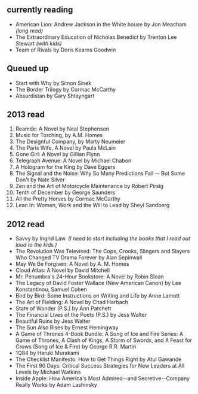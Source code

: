 ## currently reading

* American Lion: Andrew Jackson in the White house by Jon Meacham *(long read)*
* The Extraordinary Education of Nicholas Benedict by Trenton Lee Stewart *(with kids)*
* Team of Rivals by Doris Kearns Goodwin

## Queued up

* Start with Why by Simon Sinek
* The Border Trilogy by Cormac McCarthy
* Absurdistan by Gary Shteyngart

## 2013 read

1. Reamde: A Novel by Neal Stephenson
2. Music for Torching, by A.M. Homes
3. The Designful Company, by Marty Neumeier
4. The Paris Wife, A Novel by Paula McLain
5. Gone Girl: A Novel by Gillian Flynn
6. Telegraph Avenue: A Novel by Michael Chabon
7. A Hologram for the King by Dave Eggers
8. The Signal and the Noise: Why So Many Predictions Fail -- But Some Don't by Nate Silver 
9. Zen and the Art of Motorcycle Maintenance by Robert Pirsig
10. Tenth of December by George Saunders
11. All the Pretty Horses by Cormac McCarthy
12. Lean In: Women, Work and the Will to Lead by Sheyl Sandberg

## 2012 read

* Savvy by Ingrid Law. *(I need to start including the books that I read out loud to the kids.)*
* The Revolution Was Televised: The Cops, Crooks, Slingers and Slayers Who Changed TV Drama Forever by Alan Sepinwall
* May We Be Forgiven: A Novel by A. M. Homes
* Cloud Atlas: A Novel by David Mitchell
* Mr. Penumbra's 24-Hour Bookstore: A Novel by Robin Sloan
* The Legacy of David Foster Wallace (New American Canon) by Lee Konstantinou, Samuel Cohen
* Bird by Bird: Some Instructions on Writing and Life by Anne Lamott
* The Art of Fielding: A Novel by Chad Harbach
* State of Wonder (P.S.) by Ann Patchett
* The Financial Lives of the Poets (P.S.) by Jess Walter
* Beautiful Ruins by Jess Walter
* The Sun Also Rises by Ernest Hemingway
* A Game of Thrones 4-Book Bundle: A Song of Ice and Fire Series: A Game of Thrones, A Clash of Kings, A Storm of Swords, and A Feast for Crows (Song of Ice & Fire) by George R.R. Martin
* 1Q84 by Haruki Murakami
* The Checklist Manifesto: How to Get Things Right by Atul Gawande
* The First 90 Days: Critical Success Strategies for New Leaders at All Levels by Michael Watkins
* Inside Apple: How America's Most Admired--and Secretive--Company Really Works by Adam Lashinsky
